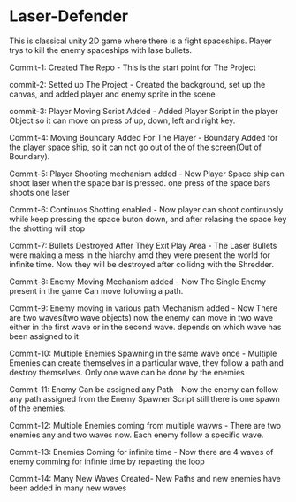 # Laser-Defender
This is classical unity 2D game where there is a fight spaceships. 
Player trys to kill the enemy spaceships with lase bullets.

Commit-1: Created The Repo - This is the start point for The Project

commit-2: Setted up The Project - Created the background, set up the canvas,
and added player and enemy sprite in the scene

commit-3: Player Moving Script Added - Added Player Script in the player Object so it can move
on press of up, down, left and right key.

Commit-4: Moving Boundary Added For The Player - Boundary Added for the player space ship,
so it can not go out of the of the screen(Out of Boundary).

Commit-5: Player Shooting mechanism added - Now Player Space ship can shoot laser 
when the space bar is pressed. one press of the space bars shoots one laser 

Commit-6: Continuos Shotting enabled - Now player can shoot continuosly while keep pressing the
space buton down, and after relasing the space key the shotting will stop

Commit-7: Bullets Destroyed After They Exit Play Area - The Laser Bullets were making a mess in
the hiarchy amd they were present the world for infinite time. Now they will be destroyed after
collidng with the Shredder.

Commit-8: Enemy Moving Mechanism added - Now The Single Enemy present in the game
Can move following a path.

Commit-9: Enemy moving in various path Mechanism added - Now There are two waves(two wave objects)
now the enemy can move in two wave either in the first wave or in the second wave.
depends on which wave has been assigned to it

Commit-10: Multiple Enemies Spawning in the same wave once - Multiple Emenies can create themselves
in a particular wave, they follow a path and destroy themselves. Only one wave can be done by the enemies

Commit-11: Enemy Can be assigned any Path - Now the enemy can follow any path assigned from the Enemy
Spawner Script still there is one spawn of the enemies.

Commit-12: Multiple Enemies coming from multiple wavws - There are two enemies any and two 
waves now. Each enemy follow a specific wave.

Commit-13: Enemies Coming for infinite time - Now there are 4 waves of enemy
comming for infinte time by repaeting the loop

Commit-14: Many New Waves Created- New Paths and new enemies have been added in many new waves



